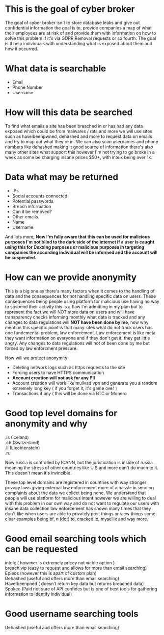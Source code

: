 # This is the goal of cyber broker

The goal of cyber broker isn't to store database leaks and give out confidential information the goal is to, provide companies a map of what their employees are at risk of and provide them with information on how to solve this problem if it's via GDPR Removal requests or so fourth. The goal is tl help individuals with understanding what is exposed about them and how it occurred. 

# What data is searchable

- Email
- Phone Number
- Username

# How will this data be searched

To find what emails a site has been breached in or has had any data exposed which could be from malwares / rats and more we will use sites such as haveibeenpwned, dehashed and more to request data on emails and try to map out what they're in. We can also scan usernames and phone numbers like dehashed making it good source of information there's also many other sites what support this however I'm not trying to go broke in a week as some be charging insane prices $50+, with intelx being over 1k. 

# Data what may be returned

- IPs
- Social accounts connected
- Potential passwords
- Breach information
- Can it be removed?
- Other emails
- Name
- Username

And lots more, **Now I'm fully aware that this can be used for malicious purposes I'm not blind to the dark side of the internet if a user is caught using this for Doxxing purposes or malicious purposes in targeting companies the according individual will be informed and the account will be suspended.**

# How can we provide anonymity

This is a big one as there's many factors when it comes to the handling of data and the consequences for not handling specific data on users. These consequences being people using platform for malicious use having no way to suspend their activity this is a flaw I'm admitting in my plan but to represent the fact we will NOT store data on users and will have transparency checks informing monthly what data is tracked and any changes to data regulations will **NOT have been done by me**, now why mention this specific point is that many sites what do not track users has one fundemental problem, law enforcement. Law enforcement is like meta they want information on everyone and if they don't get it, they get little angry. Any changes to data regulations will not of been done by me but forced by law enforcment pressure.

How will we protect anonymity
- Deleting network logs such as https requests to the site
- Forcing users to have HTTPS communication
- **Account creation will not ask for any PII**
- Account creation will work like mullvad vpn and generate you a random extremely long key ( if you forget it, it's game over )
- Transactions if any ( this will be done via BTC or Monero

# Good top level domains for anonymity and why

.is (Iceland) <br>
.ch (Switzerland) <br>
.li (Liechtenstein) <br>
.ru 

Now russia is controlled by ICANN, but the juristication is inside of russia meaning the stress of other countries like U.S and more can't do much to it. This doesn't mean it's invincible.

These top level domains are registered in countries with way stronger privacy laws giving external law enforcement more of a hassle in sending complaints about the data we collect being none. We understand that people will use platform for malicious intent however we are willing to deal with this problem in our own way and do not want to regulate our users with insane data collection law enforcement has shown many times that they don't like when users are able to privately post things or view things some clear examples being bf, n (dot) to, cracked.io, mysellix and way more.

# Good email searching tools which can be requested

intelx ( however is extremely pricey not viable option ) <br>
breach.vip (easy to request and allows for more than email searching) <br>
Epieos (however this is apart of custom plan) <br>
Dehashed (useful and offers more than email searching)<br>
HaveIbeenpned ( doesn't return key data but returns breached data) <br>
Spokeo (Paid not sure of API confides but is one of best tools for gathering information to identify individual)

# Good username searching tools

Dehashed (useful and offers more than email searching)<br>

